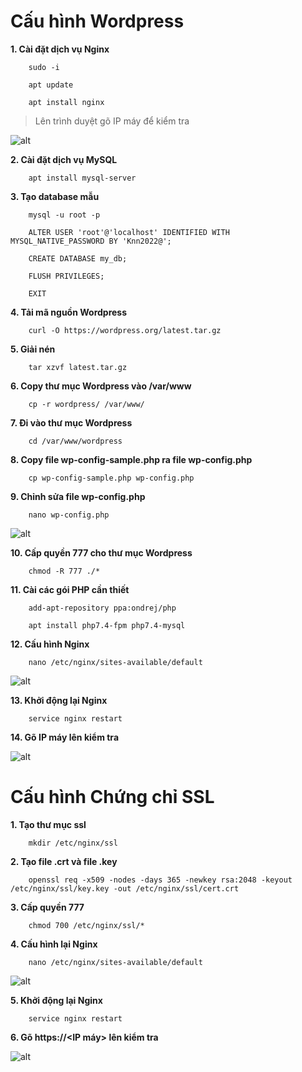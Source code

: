 # Cấu hình Wordpress
**1. Cài đặt dịch vụ Nginx**

        sudo -i

        apt update

        apt install nginx

> Lên trình duyệt gõ IP máy để kiểm tra

![alt](https://i.imgur.com/4uae3bC.png)

**2.  Cài đặt dịch vụ MySQL**

        apt install mysql-server


**3. Tạo database mẫu**

        mysql -u root -p

        ALTER USER 'root'@'localhost' IDENTIFIED WITH MYSQL_NATIVE_PASSWORD BY 'Knn2022@';

        CREATE DATABASE my_db;

        FLUSH PRIVILEGES;

        EXIT

**4. Tải mã nguồn Wordpress**

        curl -O https://wordpress.org/latest.tar.gz

**5. Giải nén**

        tar xzvf latest.tar.gz

**6. Copy thư mục Wordpress vào /var/www**

        cp -r wordpress/ /var/www/

**7. Đi vào thư mục Wordpress**

        cd /var/www/wordpress

**8. Copy file wp-config-sample.php ra file wp-config.php**

        cp wp-config-sample.php wp-config.php

**9. Chỉnh sửa file wp-config.php**

        nano wp-config.php

![alt](https://i.imgur.com/QtTotzj.png)

**10. Cấp quyền 777 cho thư mục Wordpress**

        chmod -R 777 ./*

**11. Cài các gói PHP cần thiết**

        add-apt-repository ppa:ondrej/php

        apt install php7.4-fpm php7.4-mysql

**12. Cấu hình Nginx**

        nano /etc/nginx/sites-available/default

![alt](https://i.imgur.com/jp2oz7C.png)

**13. Khởi động lại Nginx**

        service nginx restart

**14. Gõ IP máy lên kiểm tra**

![alt](https://i.imgur.com/mxv2CQY.png)

# Cấu hình Chứng chỉ SSL

**1. Tạo thư mục ssl**

        mkdir /etc/nginx/ssl

**2. Tạo file .crt và file .key**

        openssl req -x509 -nodes -days 365 -newkey rsa:2048 -keyout /etc/nginx/ssl/key.key -out /etc/nginx/ssl/cert.crt

**3. Cấp quyền 777**

        chmod 700 /etc/nginx/ssl/*

**4. Cấu hình lại Nginx**

        nano /etc/nginx/sites-available/default

![alt](https://i.imgur.com/YzVUFRf.png)


**5. Khởi động lại Nginx**

        service nginx restart

**6. Gõ https://<IP máy> lên kiểm tra**

![alt](https://i.imgur.com/J2HIvwr.png)


